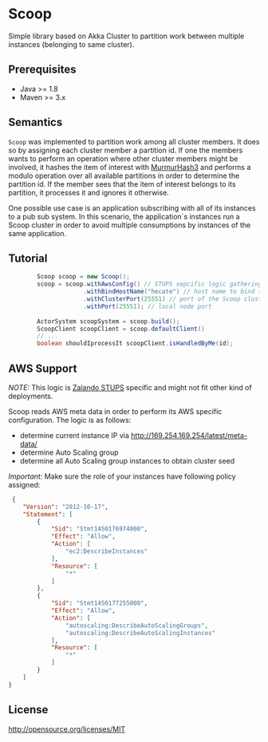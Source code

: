 # Scoop
Simple library based on Akka Cluster to partition work between multiple instances (belonging to same cluster).

## Prerequisites
- Java >= 1.8
- Maven >= 3.x

## Semantics
`Scoop` was implemented to partition work among all cluster members. It does so by assigning each cluster member a partition id. If one the members wants to perform an operation where other cluster members might be involved, it hashes the item of interest with [MurmurHash3](https://en.wikipedia.org/wiki/MurmurHash) and performs a modulo operation over all available partitions in order to determine the partition id. If the member sees that the item of interest belongs to its partition, it processes it and ignores it otherwise.

One possible use case is an application subscribing with all of its instances to a pub sub system. In this scenario, the application`s instances run a Scoop cluster in order to avoid multiple consumptions by instances of the same application.

## Tutorial
```java
        Scoop scoop = new Scoop();
        scoop = scoop.withAwsConfig() // STUPS sepcific logic gathering seed nodes, current IP etc. for Scoop setup
                     .withBindHostName("hecate") // host name to bind to (this is usually the docker host name (see '-h'))
                     .withClusterPort(25551) // port of the Scoop cluster -> all cluster nodes must be accessible via this port
                     .withPort(25551); // local node port
                     
        ActorSystem scoopSystem = scoop.build();
        ScoopClient scoopClient = scoop.defaultClient()
        // ...
        boolean shouldIprocessIt scoopClient.isHandledByMe(id);
```

## AWS Support 
*NOTE:* This logic is [Zalando STUPS](https://github.com/zalando-stups) specific and might not fit other kind of deployments.

Scoop reads AWS meta data in order to perform its AWS specific configuration. The logic is as follows:
- determine current instance IP via http://169.254.169.254/latest/meta-data/
- determine Auto Scaling group
- determine all Auto Scaling group instances to obtain cluster seed

*Important:* Make sure the role of your instances have following policy assigned:
```json
 {
    "Version": "2012-10-17",
    "Statement": [
        {
            "Sid": "Stmt1450176974000",
            "Effect": "Allow",
            "Action": [
                "ec2:DescribeInstances"
            ],
            "Resource": [
                "*"
            ]
        },
        {
            "Sid": "Stmt1450177255000",
            "Effect": "Allow",
            "Action": [
                "autoscaling:DescribeAutoScalingGroups",
                "autoscaling:DescribeAutoScalingInstances"
            ],
            "Resource": [
                "*"
            ]
        }
    ]
}
```

## License
http://opensource.org/licenses/MIT